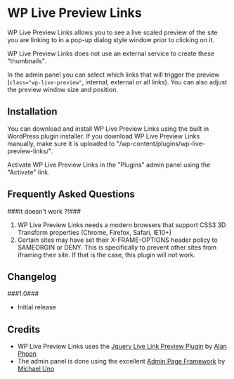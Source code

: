 WP Live Preview Links
=====================


WP Live Preview Links allows you to see a live scaled preview of the site you are linking to in a pop-up dialog style window prior to clicking on it.

WP Live Preview Links does not use an external service to create these "thumbnails".

In the admin panel you can select which links that will trigger the preview (`class="wp-live-preview"`, internal, external or all links). You can also adjust the preview window size and position.


Installation 
-------------

You can download and install WP Live Preview Links using the built in WordPress plugin installer. If you download WP Live Preview Links manually, make sure it is uploaded to "/wp-content/plugins/wp-live-preview-links/".

Activate WP Live Preview Links in the "Plugins" admin panel using the "Activate" link.

Frequently Asked Questions 
--------------------------

###It doesn't work ?!###

1. WP Live Preview Links needs a modern browsers that support CSS3 3D Transform properties (Chrome, Firefox, Safari, IE10+)
1. Certain sites may have set their X-FRAME-OPTIONS header policy to SAMEORGIN or DENY. This is specifically to prevent other sites from iframing their site. If that is the case, this plugin will not work.



Changelog
---------
###1.0###
* Initial release


Credits
-------
* WP Live Preview Links uses the [Jquery Live Link Preview Plugin](https://github.com/alanphoon/jquery-live-preview)  by [Alan Phoon](http://www.ampedupdesigns.com/about)
* The admin panel is done using the excellent [Admin Page Framework](http://wordpress.org/plugins/admin-page-framework/) by [Michael Uno](http://michaeluno.jp/)
